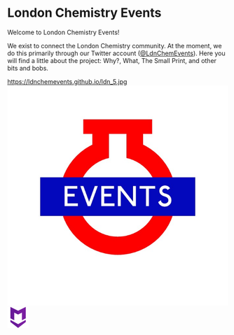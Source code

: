 # London Chemistry Events

Welcome to London Chemistry Events!

We exist to connect the London Chemistry community. At the moment, we do this primarily through our Twitter account ([@LdnChemEvents](https://twitter.com/LdnChemEvents)). Here you will find a little about the project: Why?, What, The Small Print, and other bits and bobs.

https://ldnchemevents.github.io/ldn_5.jpg
![alt text](https://raw.githubusercontent.com/ldnchemevents/ldnchemevents.github.io/master/ldn_5.jpg "Logo Title Text 1")
![alt text](https://github.com/adam-p/markdown-here/raw/master/src/common/images/icon48.png "Logo Title Text 1")
